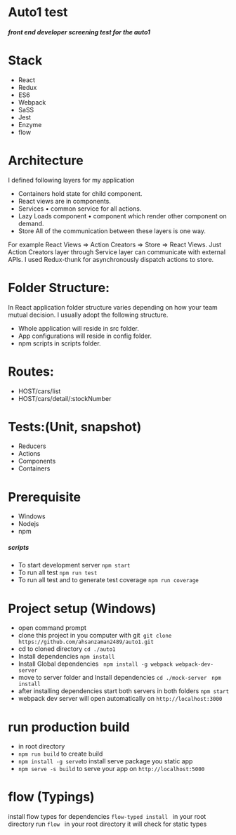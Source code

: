 # Auto1 test
##### front end developer screening test for the auto1 


# Stack
* React
* Redux 
* ES6
* Webpack
* SaSS
* Jest 
* Enzyme
* flow


# Architecture
I defined following layers for my application 

* Containers hold state for child component. 
* React views are in components.
* Services • common service for all actions.  
* Lazy Loads component • component which render other component on demand.  
* Store All of the communication between these layers is one way. 

For example React Views => Action Creators => Store => React Views. 
Just Action Creators layer through Service layer can communicate with external APIs.
I used Redux-thunk for asynchronously dispatch actions to store. 
 
# Folder Structure: 
In React application folder structure varies depending on how your team mutual decision. I usually adopt the following structure. 
* Whole application will reside in src folder. 
* App configurations will reside in config folder. 
* npm scripts in scripts folder. 


# Routes: 
* HOST/cars/list 
* HOST/cars/detail/:stockNumber
 
# Tests:(Unit, snapshot)  
* Reducers
* Actions
* Components
* Containers 

# Prerequisite
* Windows
* Nodejs
* npm

##### scripts
* To start development server ```npm start```
* To run all test ```npm run test```
* To run all test and to generate test coverage ```npm run coverage```

# Project setup (Windows)
* open command prompt
* clone this project in you computer with git``` git clone https://github.com/ahsanzaman2489/auto1.git```
* cd to cloned directory ``` cd ./auto1 ```
* Install dependencies ``` npm install ```
* Install Global dependencies  ``` npm install -g webpack webpack-dev-server```
* move to server folder and Install dependencies ``` cd ./mock-server ``` ``` npm install```
* after installing dependencies start both servers in both folders ```npm start```
* webpack dev server will open automatically on  ```http://localhost:3000```

# run production build
* in root directory 
* ```npm run build``` to create build
* ```npm install -g serve```to install serve package you static app
* ```npm serve -s build``` to serve your app on ```http://localhost:5000```

# flow (Typings)
install flow types for dependencies ```flow-typed install ``` in your root directory
run ```flow ``` in your root directory it will check for static types

